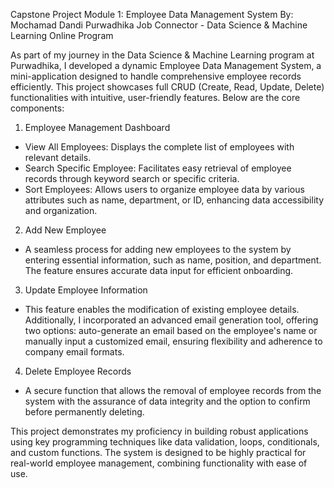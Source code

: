Capstone Project Module 1: Employee Data Management System
By: Mochamad Dandi
Purwadhika Job Connector - Data Science & Machine Learning Online Program

As part of my journey in the Data Science & Machine Learning program at Purwadhika, I developed a dynamic Employee Data Management System, a mini-application designed to handle comprehensive employee records efficiently. This project showcases full CRUD (Create, Read, Update, Delete) functionalities with intuitive, user-friendly features. Below are the core components:

1. Employee Management Dashboard
- View All Employees: Displays the complete list of employees with relevant details.
- Search Specific Employee: Facilitates easy retrieval of employee records through keyword search or specific criteria.
- Sort Employees: Allows users to organize employee data by various attributes such as name, department, or ID, enhancing data accessibility and organization.

2. Add New Employee
- A seamless process for adding new employees to the system by entering essential information, such as name, position, and department. The feature ensures accurate data input for efficient onboarding.

3. Update Employee Information
- This feature enables the modification of existing employee details. Additionally, I incorporated an advanced email generation tool, offering two options: auto-generate an email based on the employee's name or manually input a customized email, ensuring flexibility and adherence to company email formats.

4. Delete Employee Records
- A secure function that allows the removal of employee records from the system with the assurance of data integrity and the option to confirm before permanently deleting.

This project demonstrates my proficiency in building robust applications using key programming techniques like data validation, loops, conditionals, and custom functions. The system is designed to be highly practical for real-world employee management, combining functionality with ease of use.
